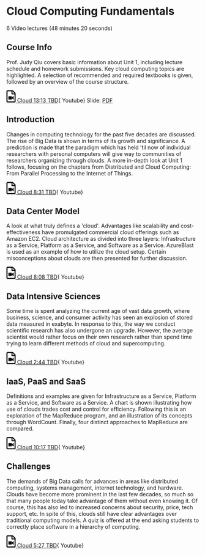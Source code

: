 Cloud Computing Fundamentals
============================

6 Video lectures (48 minutes 20 seconds)

Course Info
-----------

Prof. Judy Qiu covers basic information about Unit 1, including lecture
schedule and homework submissions. Key cloud computing topics are
highlighted. A selection of recommended and required textbooks is given,
followed by an overview of the course structure.

[![Video](images/video.png) Cloud 13:13 TBD](https://www.youtube.com/watch?v=Kde5YVUwDTQ){
Youtube}
Slide:
[PDF](https://drive.google.com/open?id=0B88HKpainTSfYjU4QzdDSms0Nk0)

Introduction
------------

Changes in computing technology for the past five decades are discussed.
The rise of Big Data is shown in terms of its growth and significance. A
prediction is made that the paradigm which has held 'til now of
individual researchers with personal computers will give way to
communities of researchers organizing through clouds. A more in-depth
look at Unit 1 follows, focusing on the chapters from Distributed and
Cloud Computing: From Parallel Processing to the Internet of Things.

[![Video](images/video.png) Cloud 8:31 TBD](https://www.youtube.com/watch?v=5lKj8_nqj9k){
Youtube}

Data Center Model
-----------------

A look at what truly defines a 'cloud'. Advantages like scalability and
cost-effectiveness have promulgated commercial cloud offerings such as
Amazon EC2. Cloud architecture as divided into three layers:
Infrastructure as a Service, Platform as a Service, and Software as a
Service. AzureBlast is used as an example of how to utilize the cloud
setup. Certain misconceptions about clouds are then presented for
further discussion.

[![Video](images/video.png) Cloud 8:08 TBD](https://www.youtube.com/watch?v=6Hq_LuLB-RU){
Youtube}

Data Intensive Sciences
-----------------------

Some time is spent analyzing the current age of vast data growth, where
business, science, and consumer activity has seen an explosion of stored
data measured in exabyte. In response to this, the way we conduct
scientific research has also undergone an upgrade. However, the average
scientist would rather focus on their own research rather than spend
time trying to learn different methods of cloud and supercomputing.

[![Video](images/video.png) Cloud 2:44 TBD](https://www.youtube.com/watch?v=Ptoj3BME_z4){
Youtube}

IaaS, PaaS and SaaS
-------------------

Definitions and examples are given for Infrastructure as a Service,
Platform as a Service, and Software as a Service. A chart is shown
illustrating how use of clouds trades cost and control for efficiency.
Following this is an exploration of the MapReduce program, and an
illustration of its concepts through WordCount. Finally, four distinct
approaches to MapReduce are compared.

[![Video](images/video.png) Cloud 10:17 TBD](https://www.youtube.com/watch?v=_irz3v1gT-A){
Youtube}

Challenges
----------

The demands of Big Data calls for advances in areas like distributed
computing, systems management, internet technology, and hardware. Clouds
have become more prominent in the last few decades, so much so that many
people today take advantage of them without even knowing it. Of course,
this has also led to increased concerns about security, price, tech
support, etc. In spite of this, clouds still have clear advantages over
traditional computing models. A quiz is offered at the end asking
students to correctly place software in a hierarchy of computing.

[![Video](images/video.png) Cloud 5:27 TBD](https://www.youtube.com/watch?v=VpDRGcBe4s8){
Youtube}
